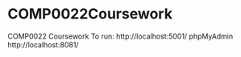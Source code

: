 # COMP0022Coursework
COMP0022 Coursework
To run:
http://localhost:5001/
phpMyAdmin
http://localhost:8081/
